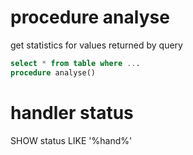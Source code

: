# procedure analyse
get statistics for values returned by query

```sql
select * from table where ...
procedure analyse()
```

# handler status
SHOW status LIKE '%hand%'






















